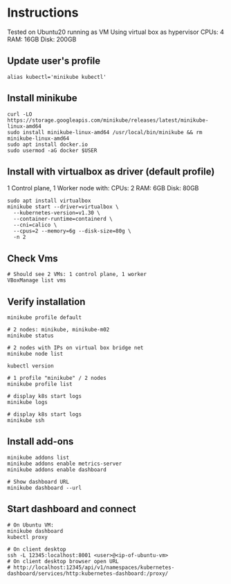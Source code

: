 # Instructions
Tested on Ubuntu20 running as VM
Using virtual box as hypervisor
CPUs: 4
RAM: 16GB
Disk: 200GB

## Update user's profile 
```alias kubectl='minikube kubectl'```

## Install minikube
```
curl -LO https://storage.googleapis.com/minikube/releases/latest/minikube-linux-amd64
sudo install minikube-linux-amd64 /usr/local/bin/minikube && rm minikube-linux-amd64
sudo apt install docker.io
sudo usermod -aG docker $USER
```

## Install with virtualbox as driver (default profile)
1 Control plane, 1 Worker node with:
CPUs: 2
RAM: 6GB
Disk: 80GB
```
sudo apt install virtualbox
minikube start --driver=virtualbox \
  --kubernetes-version=v1.30 \
  --container-runtime=containerd \
  --cni=calico \
  --cpus=2 --memory=6g --disk-size=80g \
  -n 2
```

## Check Vms
```
# Should see 2 VMs: 1 control plane, 1 worker
VBoxManage list vms
```

## Verify installation
```
minikube profile default

# 2 nodes: minikube, minikube-m02
minikube status

# 2 nodes with IPs on virtual box bridge net
minikube node list

kubectl version

# 1 profile "minikube" / 2 nodes
minikube profile list

# display k8s start logs
minikube logs

# display k8s start logs
minikube ssh
```

## Install add-ons
```
minikube addons list
minikube addons enable metrics-server
minikube addons enable dashboard

# Show dashboard URL
minikube dashboard --url
```
## Start dashboard and connect
```
# On Ubuntu VM:
minikube dashboard
kubectl proxy

# On client desktop
ssh -L 12345:localhost:8001 <user>@<ip-of-ubuntu-vm>
# On client desktop browser open URL
# http://localhost:12345/api/v1/namespaces/kubernetes-dashboard/services/http:kubernetes-dashboard:/proxy/
```


